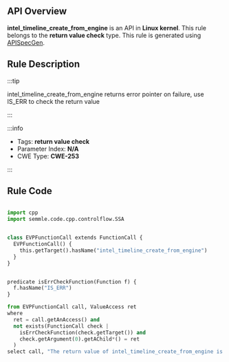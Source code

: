 ---
---


## API Overview
**intel_timeline_create_from_engine** is an API in **Linux kernel**. This rule belongs to the **return value check** type. This rule is generated using [APISpecGen](../../tools/APISpecGen).
## Rule Description

:::tip

intel_timeline_create_from_engine returns error pointer on failure, use IS_ERR to check the return value

:::

:::info

- Tags: **return value check**
- Parameter Index: **N/A**
- CWE Type: **CWE-253**

:::

## Rule Code
```python

import cpp
import semmle.code.cpp.controlflow.SSA


class EVPFunctionCall extends FunctionCall {
  EVPFunctionCall() {
    this.getTarget().hasName("intel_timeline_create_from_engine")
  }
}


predicate isErrCheckFunction(Function f) {
  f.hasName("IS_ERR") 
}

from EVPFunctionCall call, ValueAccess ret
where
  ret = call.getAnAccess() and
  not exists(FunctionCall check |
    isErrCheckFunction(check.getTarget()) and
    check.getArgument(0).getAChild*() = ret
  )
select call, "The return value of intel_timeline_create_from_engine is not checked with IS_ERR."
    
```